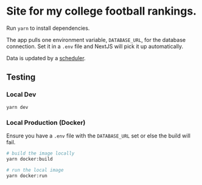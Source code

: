 # Site for my college football rankings.

Run `yarn` to install dependencies.

The app pulls one environment variable, `DATABASE_URL`, for the database connection. Set it in a `.env` file and NextJS will pick it up automatically.

Data is updated by a [scheduler](https://github.com/robby-barton/stats-go).

## Testing

### Local Dev
`yarn dev`

### Local Production (Docker)
Ensure you have a `.env` file with the `DATABASE_URL` set or else the build will fail.
```sh
# build the image locally
yarn docker:build

# run the local image
yarn docker:run
```
